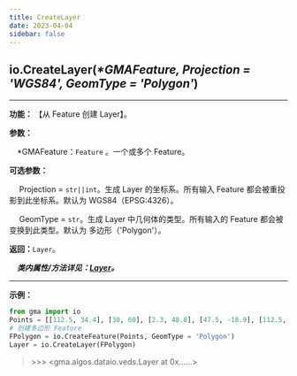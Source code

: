 ```yaml
---
title: CreateLayer
date: 2023-04-04
sidebar: false
---
```


## io.**CreateLayer**(*\*GMAFeature, Projection = 'WGS84', GeomType = 'Polygon'*)

---

**功能：** 【从 Feature 创建 Layer】。

**参数：**

&emsp;*GMAFeature：`Feature` 。一个或多个 Feature。

**可选参数：**

&emsp; Projection = `str||int`。生成 Layer 的坐标系。所有输入 Feature 都会被重投影到此坐标系。默认为 WGS84（EPSG:4326）。

&emsp; GeomType = `str`。生成 Layer 中几何体的类型。所有输入的 Feature 都会被变换到此类型。默认为 多边形（'Polygon'）。

**返回：**`Layer`。

***&emsp;类内属性/方法详见：[Layer](Layer.html)。***

---

**示例：**

```python
from gma import io
Points = [[112.5, 34.4], [30, 60], [2.3, 48.8], [47.5, -18.9], [112.5, 34.4]]
# 创建多边形 Feature
FPolygon = io.CreateFeature(Points, GeomType = 'Polygon')
Layer = io.CreateLayer(FPolygon)
```
> \>>> <gma.algos.dataio.veds.Layer at 0x......>